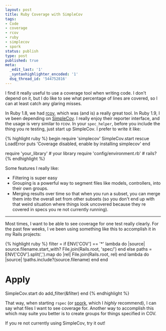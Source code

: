 ```yaml
---
layout: post
title: Ruby Coverage with SimpleCov
tags:
- Code
- coverage
- rcov
- ruby
- simplecov
- spork
status: publish
type: post
published: true
meta:
  _edit_last: '1'
  _syntaxhighlighter_encoded: '1'
  dsq_thread_id: '544752816'
---
```

I find it really useful to use a coverage tool when writing code. I don't depend on it, but I do like to see what percentage of lines are covered, so I can at least catch any glaring misses.

In Ruby 1.8, we had <a href="https://github.com/relevance/rcov">rcov</a>, which was (and is) a really great tool. In Ruby 1.9, I ve been depending on <a href="https://github.com/colszowka/simplecov">SimpleCov</a>. I really enjoy their reporter interface, and the usage is very similar to rcov. In your <code>spec_helper</code>, before you include the thing you re testing, just start up SimpleCov. I prefer to write it like:

{% highlight ruby %}
begin
  require 'simplecov'
  SimpleCov.start
rescue LoadError
  puts 'Coverage disabled, enable by installing simplecov'
end

require 'your_library' # your library
require 'config/environment.rb' # rails?
{% endhighlight %}

Some features I really like:
<ul>
	<li>Filtering is super easy</li>
	<li>Grouping is a powerful way to segment files like models, controllers, into their own groups.</li>
	<li>Merging results over time so that when you run a subset, you can merge them into the overall set from other subsets (so you don't end up with that weird situation where things look uncovered because they re covered in specs you re not currently running).</li>
</ul>

<hr />

Most times, I want to be able to see coverage for one test really clearly. For the past few weeks, I ve been using something like this to accomplish it in my Rails projects:

{% highlight ruby %}
filter = if ENV['COV'] == '*'
  lambda do |source|
    source.filename.start_with? File.join(Rails.root, 'spec/')
  end
else
  paths = ENV['COV'].split(',').map do |rel|
    File.join(Rails.root, rel)
  end
  lambda do |source|
    !paths.include?(source.filename)
  end
end

# Apply
SimpleCov.start do
  add_filter(&amp;filter)
end
{% endhighlight %}

That way, when starting <code>rspec</code> (or <a href="https://github.com/sporkrb/spork">spork</a>, which I <em>highly</em> recommend), I can say what files I want to see coverage for. Another way to accomplish this which may suite you better is to create groups for things specified in COV.

If you re not currently using SimpleCov, try it out!
